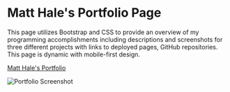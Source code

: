 # Matt Hale's Portfolio Page

This page utilizes Bootstrap and CSS to provide an overview of my programming accomplishments including descriptions and screenshots for three different projects with links to deployed pages, GitHub repositories. This page is dynamic with mobile-first design.

[Matt Hale's Portfolio](https://matthale11.github.io/portfolio-page/)

![Portfolio Screenshot](..)